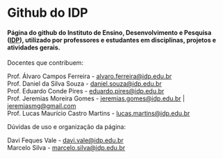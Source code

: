 # Github do IDP

#### Página do github do Instituto de Ensino, Desenvolvimento e Pesquisa ([IDP](https://idp.edu.br)), utilizado por professores e estudantes em disciplinas, projetos e atividades gerais.
  
Docentes que contribuem:

Prof. Álvaro Campos Ferreira - alvaro.ferreira@idp.edu.br   
Prof. Daniel da Silva Souza - daniel.souza@idp.edu.br  
Prof. Eduardo Conde Pires - eduardo.pires@idp.edu.br  
Prof. Jeremias Moreira Gomes - jeremias.gomes@idp.edu.br | jeremiasmg@gmail.com  
Prof. Lucas Maurício Castro Martins - lucas.martins@idp.edu.br   


Dúvidas de uso e organização da página:  

Davi Feques Vale - davi.vale@idp.edu.br  
Marcelo Silva - marcelo.silva@idp.edu.br  



